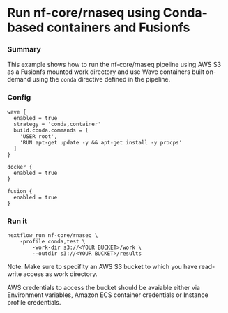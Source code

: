 # Run nf-core/rnaseq using Conda-based containers and Fusionfs 

### Summary 

This example shows how to run the nf-core/rnaseq pipeline using AWS S3 as a Fusionfs mounted work directory and use Wave containers built on-demand using the `conda` directive defined in the pipeline. 


### Config 

```
wave {
  enabled = true
  strategy = 'conda,container'
  build.conda.commands = [
    'USER root',
    'RUN apt-get update -y && apt-get install -y procps'
  ]
}
 
docker {
  enabled = true
}

fusion {
  enabled = true
}
```

### Run it 

```
nextflow run nf-core/rnaseq \
	-profile conda,test \
        -work-dir s3://<YOUR BUCKET>/work \
        --outdir s3://<YOUR BUCKET>/results
```

Note: Make sure to specifity an AWS S3 bucket to which you have read-write access as work directory. 

AWS credentials to access the bucket should be avaiable either via Environment variables, Amazon ECS container credentials or Instance profile credentials. 